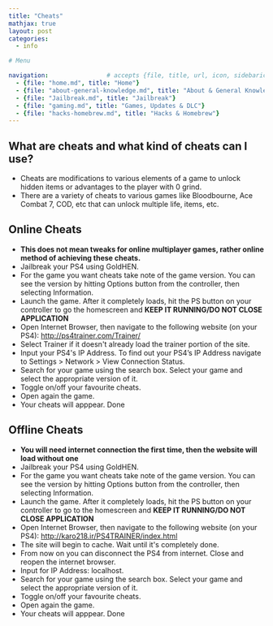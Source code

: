 ```yaml
---
title: "Cheats"
mathjax: true
layout: post
categories:
  - info

# Menu

navigation:                # accepts {file, title, url, icon, sidebaricon}
  - {file: "home.md", title: "Home"}
  - {file: "about-general-knowledge.md", title: "About & General Knowledge"}
  - {file: "Jailbreak.md", title: "Jailbreak"}
  - {file: "gaming.md", title: "Games, Updates & DLC"}
  - {file: "hacks-homebrew.md", title: "Hacks & Homebrew"}
---
```


## What are cheats and what kind of cheats can I use?

* Cheats are modifications to various elements of a game to unlock hidden items or advantages to the player with 0 grind.
* There are a variety of cheats to various games like Bloodbourne, Ace Combat 7, COD, etc that can unlock multiple life, items, etc.


## Online Cheats

 * **This does not mean tweaks for online multiplayer games, rather online method of achieving these cheats.**
 * Jailbreak your PS4 using GoldHEN.
 * For the game you want cheats take note of the game version. You can see the version by hitting Options button from the controller, then selecting Information.
 * Launch the game. After it completely loads, hit the PS button on your controller to go the homescreen and **KEEP IT RUNNING/DO NOT CLOSE APPLICATION** 
 * Open Internet Browser, then navigate to the following website (on your PS4): http://ps4trainer.com/Trainer/
 * Select Trainer if it doesn't already load the trainer portion of the site.
 * Input your PS4's IP Address. To find out your PS4’s IP Address navigate to Settings > Network > View Connection Status.
 * Search for your game using the search box. Select your game and select the appropriate version of it.
 * Toggle on/off your favourite cheats.
 * Open again the game.
 * Your cheats will apppear. Done


## Offline Cheats

 * **You will need internet connection the first time, then the website will load without one**
 * Jailbreak your PS4 using GoldHEN.
 * For the game you want cheats take note of the game version. You can see the version by hitting Options button from the controller, then selecting Information.
 * Launch the game. After it completely loads, hit the PS button on your controller to go to the homescreen and **KEEP IT RUNNING/DO NOT CLOSE APPLICATION** 
 * Open Internet Browser, then navigate to the following website (on your PS4): http://karo218.ir/PS4TRAINER/index.html
 * The site will begin to cache. Wait until it's completely done.
 * From now on you can disconnect the PS4 from internet. Close and reopen the internet browser.
 * Input for IP Address: localhost.
 * Search for your game using the search box. Select your game and select the appropriate version of it.
 * Toggle on/off your favourite cheats.
 * Open again the game.
 * Your cheats will apppear. Done
